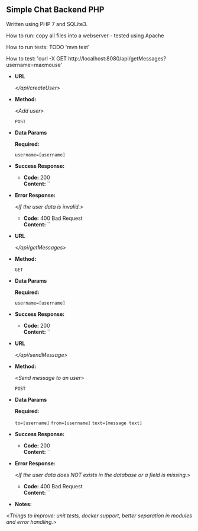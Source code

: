 **Simple Chat Backend PHP**
----
  <Send and receive messages using a JSON API._>
  
  Written using PHP 7 and SQLite3.
  
  How to run:
  copy all files into a webserver - tested using Apache
  
  How to run tests:
  TODO
    'mvn test'
  
  How to test:
  'curl -X GET http://localhost:8080/api/getMessages?username=maxmouse'

* **URL**

  <_/api/createUser_>

* **Method:**
  
  <_Add user_>

  `POST`

* **Data Params**

  **Required:**
   
     `username=[username]`

* **Success Response:**

  * **Code:** 200 <br />
    **Content:** ``
 
* **Error Response:**

  <_If the user data is invalid._>

  * **Code:** 400 Bad Request <br />
    **Content:** ``

* **URL**

  <_/api/getMessages_>

* **Method:**
  
  <Get all messages for an user_>

  `GET`

* **Data Params**

  **Required:**
   
     `username=[username]`

* **Success Response:**

  * **Code:** 200 <br />
    **Content:** ``


* **URL**

  <_/api/sendMessage_>

* **Method:**
  
  <_Send message to an user_>

  `POST`

* **Data Params**

  **Required:**
   
     `to=[username]`
     `from=[username]`
     `text=[message text]`

* **Success Response:**

  * **Code:** 200 <br />
    **Content:** ``
 
* **Error Response:**

  <_If the user data does NOT exists in the database or a field is missing._>

  * **Code:** 400 Bad Request <br />
    **Content:** ``
 

* **Notes:**

<_Things to improve: unit tests, docker support, better separation in modules and error handling._> 